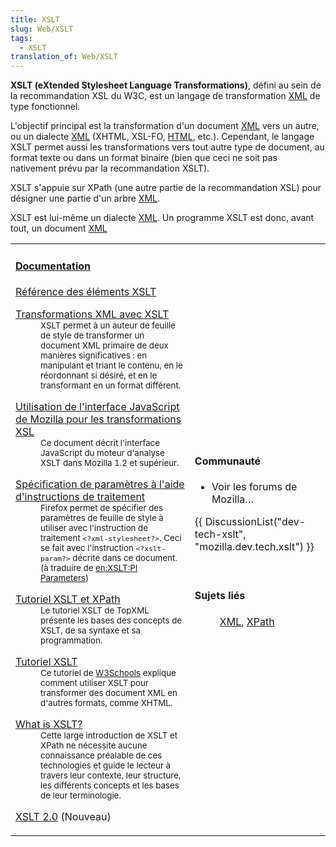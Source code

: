 ```yaml
---
title: XSLT
slug: Web/XSLT
tags:
  - XSLT
translation_of: Web/XSLT
---
```

**XSLT (eXtended Stylesheet Language Transformations)**, défini au sein de la recommandation XSL du W3C, est un langage de transformation [XML](/fr/XML "fr/XML") de type fonctionnel.

L'objectif principal est la transformation d'un document [XML](/fr/XML "fr/XML") vers un autre, ou un dialecte [XML](/fr/XML "fr/XML") (XHTML, XSL-FO, [HTML](/fr/HTML "fr/HTML"), etc.). Cependant, le langage XSLT permet aussi les transformations vers tout autre type de document, au format texte ou dans un format binaire (bien que ceci ne soit pas nativement prévu par la recommandation XSLT).

XSLT s'appuie sur XPath (une autre partie de la recommandation XSL) pour désigner une partie d'un arbre [XML](/fr/XML "fr/XML").

XSLT est lui-même un dialecte [XML](/fr/XML "fr/XML"). Un programme XSLT est donc, avant tout, un document [XML](/fr/XML "fr/XML")

<table>
  <tbody>
    <tr>
      <td>
        <h4 id="Documentation">
          <a
            href="/Special:Tags?tag=XSLT&#x26;language=fr"
            title="Special:Tags?tag=XSLT&#x26;language=fr"
            >Documentation</a
          >
        </h4>
        <dl>
          <dt>
            <a href="/fr/XSLT/Éléments" title="fr/XSLT/Éléments"
              >Référence des éléments XSLT</a
            >
          </dt>
        </dl>
        <dl>
          <dt>
            <a
              href="/fr/Transformations_XML_avec_XSLT"
              title="fr/Transformations_XML_avec_XSLT"
              >Transformations XML avec XSLT</a
            >
          </dt>
          <dd>
            <small
              >XSLT permet à un auteur de feuille de style de transformer un
              document XML primaire de deux manières significatives : en
              manipulant et triant le contenu, en le réordonnant si désiré, et
              en le transformant en un format différent.</small
            >
          </dd>
        </dl>
        <dl>
          <dt>
            <a
              href="/fr/Utilisation_de_l&#x27;interface_JavaScript_de_Mozilla_pour_les_transformations_XSL"
              title="fr/Utilisation_de_l&#x27;interface_JavaScript_de_Mozilla_pour_les_transformations_XSL"
              >Utilisation de l'interface JavaScript de Mozilla pour les
              transformations XSL</a
            >
          </dt>
          <dd>
            <small
              >Ce document décrit l'interface JavaScript du moteur d'analyse
              XSLT dans Mozilla 1.2 et supérieur.</small
            >
          </dd>
        </dl>
        <dl>
          <dt>
            <a
              href="/fr/XSLT/Paramètres_des_instructions_de_traitement"
              title="fr/XSLT/Paramètres_des_instructions_de_traitement"
              >Spécification de paramètres à l'aide d'instructions de
              traitement</a
            >
          </dt>
          <dd>
            <small
              >Firefox permet de spécifier des paramètres de feuille de style à
              utiliser avec l'instruction de traitement
              <code>&#x3C;?xml-stylesheet?></code>. Ceci se fait avec
              l'instruction <code>&#x3C;?xslt-param?></code> décrite dans ce
              document. (à traduire de
              <a href="/en/XSLT/PI_Parameters">en:XSLT:PI Parameters</a>)</small
            >
          </dd>
        </dl>
        <dl>
          <dt>
            <a href="http://www.topxml.com/xsl/tutorials/intro/"
              >Tutoriel XSLT et XPath</a
            >
          </dt>
          <dd>
            <small
              >Le tutoriel XSLT de TopXML présente les bases des concepts de
              XSLT, de sa syntaxe et sa programmation.</small
            >
          </dd>
        </dl>
        <dl>
          <dt><a href="http://www.w3schools.com/xsl/">Tutoriel XSLT</a></dt>
          <dd>
            <small
              >Ce tutoriel de
              <a href="http://www.w3schools.com">W3Schools</a> explique comment
              utiliser XSLT pour transformer des document XML en d'autres
              formats, comme XHTML.</small
            >
          </dd>
        </dl>
        <dl>
          <dt>
            <a href="http://www.xml.com/pub/a/2000/08/holman/">What is XSLT?</a>
          </dt>
          <dd>
            <small
              >Cette large introduction de XSLT et XPath ne nécessite aucune
              connaissance préalable de ces technologies et guide le lecteur à
              travers leur contexte, leur structure, les différents concepts et
              les bases de leur terminologie.</small
            >
          </dd>
        </dl>
        <dl>
          <dt>
            <a href="/fr/XSLT_2.0" title="fr/XSLT_2.0">XSLT 2.0</a> (Nouveau)
          </dt>
        </dl>
      </td>
      <td>
        <h4 id="Communaut.C3.A9">Communauté</h4>
        <ul>
          <li>Voir les forums de Mozilla…</li>
        </ul>
        <p>
          {{ DiscussionList("dev-tech-xslt", "mozilla.dev.tech.xslt") }}
        </p>
        <p> </p>
        <h4 id="Sujets_li.C3.A9s">Sujets liés</h4>
        <dl>
          <dd>
            <a href="/fr/XML" title="fr/XML">XML</a>,
            <a href="/fr/XPath" title="fr/XPath">XPath</a>
          </dd>
        </dl>
      </td>
    </tr>
  </tbody>
</table>
